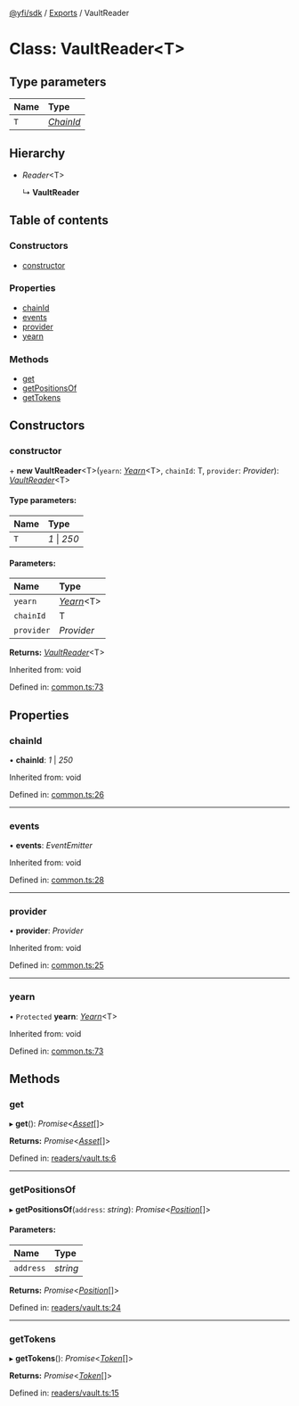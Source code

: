 [@yfi/sdk](../README.md) / [Exports](../modules.md) / VaultReader

# Class: VaultReader<T\>

## Type parameters

Name | Type |
:------ | :------ |
`T` | [*ChainId*](../modules.md#chainid) |

## Hierarchy

* *Reader*<T\>

  ↳ **VaultReader**

## Table of contents

### Constructors

- [constructor](vaultreader.md#constructor)

### Properties

- [chainId](vaultreader.md#chainid)
- [events](vaultreader.md#events)
- [provider](vaultreader.md#provider)
- [yearn](vaultreader.md#yearn)

### Methods

- [get](vaultreader.md#get)
- [getPositionsOf](vaultreader.md#getpositionsof)
- [getTokens](vaultreader.md#gettokens)

## Constructors

### constructor

\+ **new VaultReader**<T\>(`yearn`: [*Yearn*](yearn.md)<T\>, `chainId`: T, `provider`: *Provider*): [*VaultReader*](vaultreader.md)<T\>

#### Type parameters:

Name | Type |
:------ | :------ |
`T` | *1* \| *250* |

#### Parameters:

Name | Type |
:------ | :------ |
`yearn` | [*Yearn*](yearn.md)<T\> |
`chainId` | T |
`provider` | *Provider* |

**Returns:** [*VaultReader*](vaultreader.md)<T\>

Inherited from: void

Defined in: [common.ts:73](https://github.com/yearn/yearn-sdk/blob/b50bc5d/src/common.ts#L73)

## Properties

### chainId

• **chainId**: *1* \| *250*

Inherited from: void

Defined in: [common.ts:26](https://github.com/yearn/yearn-sdk/blob/b50bc5d/src/common.ts#L26)

___

### events

• **events**: *EventEmitter*

Inherited from: void

Defined in: [common.ts:28](https://github.com/yearn/yearn-sdk/blob/b50bc5d/src/common.ts#L28)

___

### provider

• **provider**: *Provider*

Inherited from: void

Defined in: [common.ts:25](https://github.com/yearn/yearn-sdk/blob/b50bc5d/src/common.ts#L25)

___

### yearn

• `Protected` **yearn**: [*Yearn*](yearn.md)<T\>

Inherited from: void

Defined in: [common.ts:73](https://github.com/yearn/yearn-sdk/blob/b50bc5d/src/common.ts#L73)

## Methods

### get

▸ **get**(): *Promise*<[*Asset*](../modules.md#asset)[]\>

**Returns:** *Promise*<[*Asset*](../modules.md#asset)[]\>

Defined in: [readers/vault.ts:6](https://github.com/yearn/yearn-sdk/blob/b50bc5d/src/readers/vault.ts#L6)

___

### getPositionsOf

▸ **getPositionsOf**(`address`: *string*): *Promise*<[*Position*](../interfaces/position.md)[]\>

#### Parameters:

Name | Type |
:------ | :------ |
`address` | *string* |

**Returns:** *Promise*<[*Position*](../interfaces/position.md)[]\>

Defined in: [readers/vault.ts:24](https://github.com/yearn/yearn-sdk/blob/b50bc5d/src/readers/vault.ts#L24)

___

### getTokens

▸ **getTokens**(): *Promise*<[*Token*](../interfaces/token.md)[]\>

**Returns:** *Promise*<[*Token*](../interfaces/token.md)[]\>

Defined in: [readers/vault.ts:15](https://github.com/yearn/yearn-sdk/blob/b50bc5d/src/readers/vault.ts#L15)
